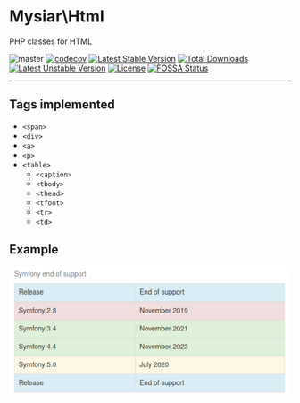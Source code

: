 # Mysiar\Html

 PHP classes for HTML

![master](https://github.com/mysiar/html-in-php/workflows/CI/badge.svg?branch=master) [![codecov](https://codecov.io/gh/mysiar/html-in-php/branch/master/graph/badge.svg)](https://codecov.io/gh/mysiar/html-in-php) [![Latest Stable Version](https://poser.pugx.org/mysiar/html-in-php/v)](https:////packagist.org/packages/mysiar/html-in-php) [![Total Downloads](https://poser.pugx.org/mysiar/html-in-php/downloads)](https://packagist.org/packages/mysiar/html-in-php) [![Latest Unstable Version](https://poser.pugx.org/mysiar/html-in-php/v/unstable)](https://packagist.org/packages/mysiar/html-in-php) [![License](https://poser.pugx.org/mysiar/html-in-php/license)](https://packagist.org/packages/mysiar/html-in-php) [![FOSSA Status](https://app.fossa.com/api/projects/git%2Bgithub.com%2Fmysiar%2Fhtml-in-php.svg?type=shield)](https://app.fossa.com/projects/git%2Bgithub.com%2Fmysiar%2Fhtml-in-php?ref=badge_shield)

<hr>

## Tags implemented

* `<span>`
* `<div>`
* `<a>`
* `<p>`
* `<table>`
    * `<caption>`
    * `<tbody>`
    * `<thead>`
    * `<tfoot>`
    * `<tr>`
    * `<td>`

## Example

![Example.png](examples/Example.png)
